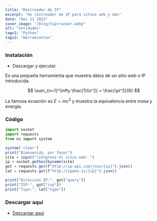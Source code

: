```yaml
---
title: "Rastreador de IP"
excerpt: "Un rastreador de IP para sitios web y más"
date: "Dec 21 2022"
cover_image: "/blog/tiptracker.webp"
alt: "entidades"
tags1: "Python"
tags2: "Herramientas"
---
```


### Instalación

* Descargar y ejecutar.

Es una pequeña herramienta que muestra datos de un sitio web o IP introducida.

$$
\sum_{n=1}^\infty \frac{1}{n^2} = \frac{\pi^2}{6}
$$

La famosa ecuación es $E=mc^2$ y muestra la equivalencia entre masa y energía.

### Código

```javascript
import socket
import requests
from os import system

system('clear')
print("Bienvenido, por favor")
site = input("\nIngrese el sitio web: ")
ip = socket.gethostbyname(site)
got = requests.get(f"http://ip-api.com/json/{ip}").json()
lat = requests.get(f"http://ipwho.is/{ip}").json()

print("Direccion IP:", got["query"])
print("ISP:", got["isp"])
print("Tipo:", lat["type"])
```

### Descargar aquí

* [Descargar aquí](https://drive.google.com/file/d/1jlsOKaZSsocnx_mwd9pfCeWuZIDCKKaU/view?usp=share_link)
